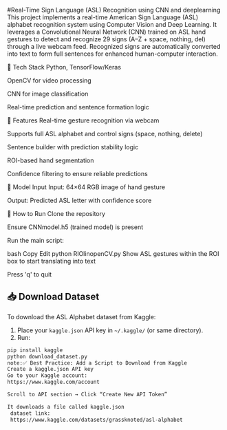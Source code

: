 #Real-Time  Sign Language (ASL) Recognition using CNN and deeplearning
This project implements a real-time American Sign Language (ASL) alphabet recognition system using Computer Vision and Deep Learning. It leverages a Convolutional Neural Network (CNN) trained on ASL hand gestures to detect and recognize 29 signs (A–Z + space, nothing, del) through a live webcam feed. Recognized signs are automatically converted into text to form full sentences for enhanced human-computer interaction.

🔧 Tech Stack
Python, TensorFlow/Keras

OpenCV for video processing

CNN for image classification

Real-time prediction and sentence formation logic

📌 Features
Real-time gesture recognition via webcam

Supports full ASL alphabet and control signs (space, nothing, delete)

Sentence builder with prediction stability logic

ROI-based hand segmentation

Confidence filtering to ensure reliable predictions

🧠 Model Input
Input: 64×64 RGB image of hand gesture

Output: Predicted ASL letter with confidence score

🚀 How to Run
Clone the repository

Ensure CNNmodel.h5 (trained model) is present

Run the main script:

bash
Copy
Edit
python RIOlinopenCV.py
Show ASL gestures within the ROI box to start translating into text

Press 'q' to quit
## 📥 Download Dataset

To download the ASL Alphabet dataset from Kaggle:

1. Place your `kaggle.json` API key in `~/.kaggle/` (or same directory).
2. Run:

```bash
pip install kaggle
python download_dataset.py
note:✅ Best Practice: Add a Script to Download from Kaggle
Create a kaggle.json API key
Go to your Kaggle account:
https://www.kaggle.com/account

Scroll to API section → Click “Create New API Token”

It downloads a file called kaggle.json
 dataset link:
 https://www.kaggle.com/datasets/grassknoted/asl-alphabet
